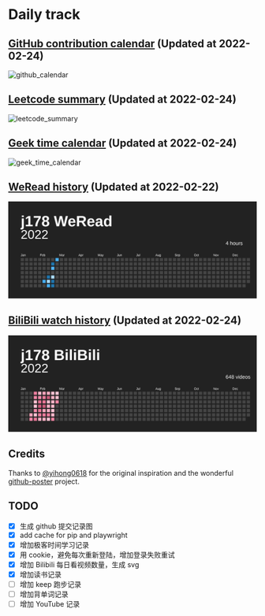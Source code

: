# Daily track

## [GitHub contribution calendar](https://github.com/j178) (Updated at 2022-02-24)
![github_calendar](https://s2.loli.net/2022/02/24/zo7GT5ZWlPESpuq.png)

## [Leetcode summary](https://leetcode-cn.com/u/j178) (Updated at 2022-02-24)
![leetcode_summary](https://s2.loli.net/2022/02/24/d4c8oiDSKRa7VNA.png)

## [Geek time calendar](https://time.geekbang.org/) (Updated at 2022-02-24)
![geek_time_calendar](https://s2.loli.net/2022/02/24/q2vt3UrXewfVGoJ.png)

## [WeRead history](https://weread.qq.com) (Updated at 2022-02-22)
![weread_history](./data/weread_history.svg)

## [BiliBili watch history](https://bilibili.com) (Updated at 2022-02-24)
![bilibili_history](./data/bilibili_history.svg)


## Credits
Thanks to [@yihong0618](https://github.com/yihong0618) for the original inspiration and the wonderful [github-poster](https://github.com/yihong0618/GitHubPoster) project.


## TODO
- [x] 生成 github 提交记录图
- [x] add cache for pip and playwright
- [x] 增加极客时间学习记录
- [x] 用 cookie，避免每次重新登陆，增加登录失败重试
- [x] 增加 Bilibili 每日看视频数量，生成 svg
- [x] 增加读书记录
- [ ] 增加 keep 跑步记录
- [ ] 增加背单词记录
- [ ] 增加 YouTube 记录
